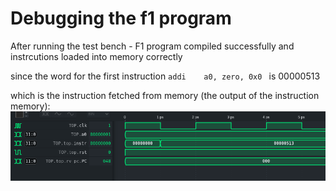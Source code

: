 # Debugging the f1 program

After running the test bench - F1 program compiled successfully and instrcutions loaded into memory correctly

since the word for the first instruction `addi    a0, zero, 0x0 ` is 00000513

which is the instruction fetched from memory (the output of the instruction memory):
![Alt text](../images/jay_ins_correct.png)
